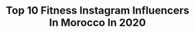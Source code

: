 ---
title: Top 10 Fitness Instagram Influencers In Morocco In 2020
description: >-
  Find top fitness Instagram influencers in Morocco in 2020. Most popular hashtags: #fitness #morocco #fashion #love.
platform: Instagram
profiles:
  - username: "riyadikey"
    fullname: >-
      Riyad
    location: "Morocco"
    followers: 19070
    engagement: 302
    commentsToLikes: 0.583910
    avatar: "https://scontent-lhr8-1.cdninstagram.com/v/t51.2885-19/s320x320/87212996_633169217416716_7599552967909310464_n.jpg?_nc_ht=scontent-lhr8-1.cdninstagram.com&_nc_ohc=2NBwmFBImPUAX-9iZ5U&oh=d8981a5f6807496c6502dad7e795736c&oe=5EB998D1"
    verified: false
    hashtags: "#jackandjones, #lifeofabalr, #teambalr, #sponsoris"
  - username: "rita_trendy"
    fullname: >-
      Rita Akesbi
    location: "Morocco"
    followers: 121433
    engagement: 127
    commentsToLikes: 0.064086
    avatar: "https://scontent-lhr8-1.cdninstagram.com/v/t51.2885-19/s320x320/87639134_493254448040295_2881824907023351808_n.jpg?_nc_ht=scontent-lhr8-1.cdninstagram.com&_nc_ohc=tXjm8NR4cs8AX9xOYlI&oh=059757f10ebb2c28a0adda7969cf1c1f&oe=5EBB4A57"
    verified: false
    hashtags: "#fashion, #influenceurs, #quarantine, #funtime"
  - username: "ilyas.akhdim"
    fullname: >-
      ilyas akhdim
    location: "Morocco"
    followers: 23860
    engagement: 723
    commentsToLikes: 0.036810
    avatar: "https://scontent-lhr8-1.cdninstagram.com/v/t51.2885-19/s320x320/89716143_678688856270098_4370774791624327168_n.jpg?_nc_ht=scontent-lhr8-1.cdninstagram.com&_nc_ohc=ukgNHsPU6_oAX8qlxgC&oh=a04aef65e225451ceae07016f30f0909&oe=5EBA9824"
    verified: false
    hashtags: "#hairtutorial, #quarantine, #fashionnova, #style"
  - username: "thegreatyassin"
    fullname: >-
      Yassin Messoudi
    location: "Morocco"
    followers: 6669
    engagement: 1123
    commentsToLikes: 0.038050
    avatar: "https://scontent-ams4-1.cdninstagram.com/v/t51.2885-19/s320x320/60762968_319812492284363_4883823671812030464_n.jpg?_nc_ht=scontent-ams4-1.cdninstagram.com&_nc_ohc=J0R_H225-08AX_16XC1&oh=979184a027fb29140a5a787bdcfb85a5&oe=5EB88D76"
    verified: false
    hashtags: "#liveshows, #fitness, #love, #family"
  - username: "lesfitkho"
    fullname: >-
      FitKho
    location: "Morocco"
    followers: 20605
    engagement: 559
    commentsToLikes: 0.137725
    avatar: "https://scontent-ams4-1.cdninstagram.com/v/t51.2885-19/s320x320/21296094_1773667565981550_4266734087961575424_a.jpg?_nc_ht=scontent-ams4-1.cdninstagram.com&_nc_ohc=5r6Qt21NrHoAX92bOJD&oh=d8fd2ed2ed7d6ec8386af9898f9b1937&oe=5EB97830"
    verified: false
    hashtags: "#friends, #yogi, #snowboard, #snowfall"
  - username: "soffienmessoudi"
    fullname: >-
      Soffien Messoudi
    location: "Morocco"
    followers: 11892
    engagement: 1037
    commentsToLikes: 0.029344
    avatar: "https://scontent-ams4-1.cdninstagram.com/v/t51.2885-19/s320x320/90026623_205550727462855_7155583452652240896_n.jpg?_nc_ht=scontent-ams4-1.cdninstagram.com&_nc_ohc=ok6DRt6MhncAX-P-MRu&oh=7aafe47e38f1e1133bcc3efd99ee9309&oe=5EB9FD90"
    verified: false
    hashtags: "#spain, #liveshow, #workhard, #shredded"
  - username: "yasminerie"
    fullname: >-
      Curly Yasmina 🐚
    location: "Morocco"
    followers: 28843
    engagement: 838
    commentsToLikes: 0.026747
    avatar: "https://scontent-ams4-1.cdninstagram.com/v/t51.2885-19/s320x320/91792461_258041495225872_5795398014730240000_n.jpg?_nc_ht=scontent-ams4-1.cdninstagram.com&_nc_ohc=IWKeWilKVDgAX-SCY4N&oh=15ea840697789b927a541986cdd16481&oe=5EBA1BD6"
    verified: false
    hashtags: "#disney, #traveladdict, #museedulouvre, #smile"
  - username: "iam.moustache"
    fullname: >-
      
    location: "Morocco"
    followers: 16467
    engagement: 488
    commentsToLikes: 0.061888
    avatar: "https://scontent-ams4-1.cdninstagram.com/v/t51.2885-19/s320x320/64437546_1797282517042196_6518889516348997632_n.jpg?_nc_ht=scontent-ams4-1.cdninstagram.com&_nc_ohc=ksx5I9OIU2wAX-LG054&oh=caa6ea0bf9c9ce3b3221d3cd26dc3ca5&oe=5EB003A5"
    verified: false
    hashtags: "#phaseonephoto, #mediumformatcamera, #cagoule, #rabatmorocco"
  - username: "espada.yassinee"
    fullname: >-
      Yassine Moussaoui
    location: "Morocco"
    followers: 89747
    engagement: 219
    commentsToLikes: 0.035932
    avatar: "https://scontent-ams4-1.cdninstagram.com/v/t51.2885-19/s320x320/74610767_1495753003925653_4116884568789745664_n.jpg?_nc_ht=scontent-ams4-1.cdninstagram.com&_nc_ohc=O16X2P-QofEAX-5bJXs&oh=f64ff665b670af100d15243dc5ddb12b&oe=5EBAE8E5"
    verified: false
    hashtags: "#bealpha, #morocco, #outfitsociety, #homelessfit"
  - username: "tillybaker"
    fullname: >-
      🌈Tilly🦄
    location: "Morocco"
    followers: 17877
    engagement: 305
    commentsToLikes: 0.046086
    avatar: "https://scontent-amt2-1.cdninstagram.com/v/t51.2885-19/s320x320/21294544_1460512497319640_439195487308873728_n.jpg?_nc_ht=scontent-amt2-1.cdninstagram.com&_nc_ohc=zDCELYAPCOUAX-y72gH&oh=1f65f05d459723146198ad4ede9b31b8&oe=5EBB794F"
    verified: false
    hashtags: "#shinetribe, #smilecorn, #internationalwomensday, #fitnessguru"
---